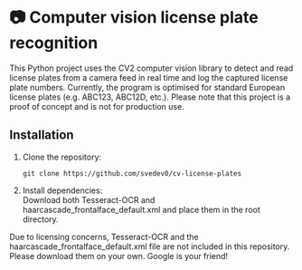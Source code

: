 # 📷 Computer vision license plate recognition

This Python project uses the CV2 computer vision library to detect and read license plates from a camera feed in real time and log the captured license plate numbers. Currently, the program is optimised for standard European license plates (e.g. ABC123, ABC12D, etc.). Please note that this project is a proof of concept and is not for production use.

## Installation
1. Clone the repository:
    ```
    git clone https://github.com/svedev0/cv-license-plates
    ```
2. Install dependencies:  
Download both Tesseract-OCR and haarcascade_frontalface_default.xml and place them in the root directory.

Due to licensing concerns, Tesseract-OCR and the haarcascade_frontalface_default.xml file are not included in this repository. Please download them on your own. Google is your friend!
